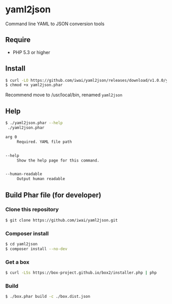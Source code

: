 # yaml2json

Command line YAML to JSON conversion tools

## Require

* PHP 5.3 or higher

## Install

```bash
$ curl -LO https://github.com/iwai/yaml2json/releases/download/v1.0.0/yaml2json.phar
$ chmod +x yaml2json.phar
```

Recommend move to /usr/local/bin, renamed ```yaml2json```

## Help

```bash
$ ./yaml2json.phar --help
 ./yaml2json.phar

arg 0
     Required. YAML file path


--help
     Show the help page for this command.


--human-readable
     Output human readable
```

## Build Phar file (for developer)

### Clone this repository

```bash
$ git clone https://github.com/iwai/yaml2json.git
```

### Composer install

```bash
$ cd yaml2json
$ composer install --no-dev
```

### Get a box

```bash
$ curl -LSs https://box-project.github.io/box2/installer.php | php
```

### Build

```bash
$ ./box.phar build -c ./box.dist.json
```
